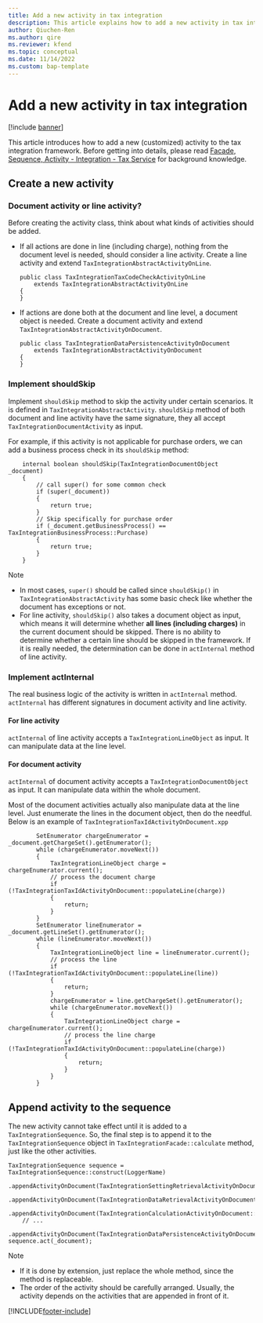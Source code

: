 ```yaml
---
title: Add a new activity in tax integration
description: This article explains how to add a new activity in tax integration.
author: Qiuchen-Ren
ms.author: qire
ms.reviewer: kfend
ms.topic: conceptual
ms.date: 11/14/2022
ms.custom: bap-template
---
```


# Add a new activity in tax integration

[!include [banner](../includes/banner.md)]

This article introduces how to add a new (customized) activity to the tax integration framework. Before getting into details, please read [Facade, Sequence, Activity - Integration - Tax Service](./tax-integration-facade-sequence-activity.md) for background knowledge.

## Create a new activity

### Document activity or line activity?

Before creating the activity class, think about what kinds of activities should be added.

- If all actions are done in line (including charge), nothing from the document level is needed, should consider a line activity. Create a line activity and extend `TaxIntegrationAbstractActivityOnLine`.

    ```X++
    public class TaxIntegrationTaxCodeCheckActivityOnLine
        extends TaxIntegrationAbstractActivityOnLine
    {
    }
    ```

- If actions are done both at the document and line level, a document object is needed. Create a document activity and extend `TaxIntegrationAbstractActivityOnDocument`.

    ```X++
    public class TaxIntegrationDataPersistenceActivityOnDocument
        extends TaxIntegrationAbstractActivityOnDocument
    {
    }
    ```

### Implement shouldSkip

Implement `shouldSkip` method to skip the activity under certain scenarios. It is defined in `TaxIntegrationAbstractActivity`. `shouldSkip` method of both document and line activity have the same signature, they all accept `TaxIntegrationDocumentActivity` as input.

For example, if this activity is not applicable for purchase orders, we can add a business process check in its `shouldSkip` method:

```X++
    internal boolean shouldSkip(TaxIntegrationDocumentObject _document)
    {
        // call super() for some common check
        if (super(_document))
        {
            return true;
        }
        // Skip specifically for purchase order
        if (_document.getBusinessProcess() == TaxIntegrationBusinessProcess::Purchase)
        {
            return true;
        }
    }
```

> [!Note]
>
> - In most cases, `super()` should be called since `shouldSkip()` in `TaxIntegrationAbstractActivity` has some basic check like whether the document has exceptions or not.
> - For line activity, `shouldSkip()` also takes a document object as input, which means it will determine whether **all lines (including charges)** in the current document should be skipped. There is no ability to determine whether a certain line should be skipped in the framework. If it is really needed, the determination can be done in `actInternal` method of line activity.

### Implement actInternal

The real business logic of the activity is written in `actInternal` method. `actInternal` has different signatures in document activity and line activity.

#### For line activity

`actInternal` of line activity accepts a `TaxIntegrationLineObject` as input. It can manipulate data at the line level.

#### For document activity

`actInternal` of document activity accepts a `TaxIntegrationDocumentObject` as input. It can manipulate data within the whole document.

Most of the document activities actually also manipulate data at the line level. Just enumerate the lines in the document object, then do the needful. Below is an example of `TaxIntegrationTaxIdActivityOnDocument.xpp`

```X++
        SetEnumerator chargeEnumerator = _document.getChargeSet().getEnumerator();
        while (chargeEnumerator.moveNext())
        {
            TaxIntegrationLineObject charge = chargeEnumerator.current();
            // process the document charge
            if (!TaxIntegrationTaxIdActivityOnDocument::populateLine(charge))
            {
                return;
            }
        }
        SetEnumerator lineEnumerator = _document.getLineSet().getEnumerator();
        while (lineEnumerator.moveNext())
        {
            TaxIntegrationLineObject line = lineEnumerator.current();
            // process the line
            if (!TaxIntegrationTaxIdActivityOnDocument::populateLine(line))
            {
                return;
            }
            chargeEnumerator = line.getChargeSet().getEnumerator();
            while (chargeEnumerator.moveNext())
            {
                TaxIntegrationLineObject charge = chargeEnumerator.current();
                // process the line charge
                if (!TaxIntegrationTaxIdActivityOnDocument::populateLine(charge))
                {
                    return;
                }
            }
        }
```

## Append activity to the sequence

The new activity cannot take effect until it is added to a `TaxIntegrationSequence`. So, the final step is to append it to the `TaxIntegrationSequence` object in `TaxIntegrationFacade::calculate` method, just like the other activities.

```X++
TaxIntegrationSequence sequence = TaxIntegrationSequence::construct(LoggerName)
    .appendActivityOnDocument(TaxIntegrationSettingRetrievalActivityOnDocument::construct())
    .appendActivityOnDocument(TaxIntegrationDataRetrievalActivityOnDocument::construct())
    .appendActivityOnDocument(TaxIntegrationCalculationActivityOnDocument::construct())
    // ...
    .appendActivityOnDocument(TaxIntegrationDataPersistenceActivityOnDocument::construct());
sequence.act(_document);
```

> [!Note]
>
> - If it is done by extension, just replace the whole method, since the method is replaceable.
> - The order of the activity should be carefully arranged. Usually, the activity depends on the activities that are appended in front of it.

[!INCLUDE[footer-include](../../includes/footer-banner.md)]
